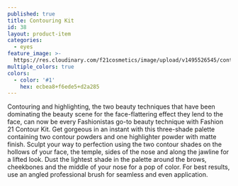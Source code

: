 ```yaml
---
published: true
title: Contouring Kit
id: 38
layout: product-item
categories:
  - eyes
feature_image: >-
  https://res.cloudinary.com/f21cosmetics/image/upload/v1495526545/contour-kit.jpg
multiple_colors: true
colors:
  - color: '#1'
    hex: ecbea8+f6ede5+d2a285
---
```

Contouring and highlighting, the two beauty techniques that have been dominating the beauty scene for the face-flattering effect they lend to the face, can now be every Fashionistas go-to beauty technique with Fashion 21 Contour Kit. Get gorgeous in an instant with this three-shade palette containing two contour powders and one highlighter powder with matte finish. Sculpt your way to perfection using the two contour shades on the hollows of your face, the temple, sides of the nose and along the jawline for a lifted look.   Dust the lightest shade in the palette around the brows, cheekbones and the middle of your nose for a pop of color. For best results, use an angled professional brush for seamless and even application.
